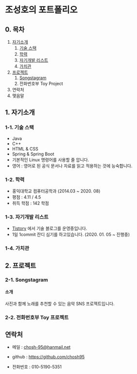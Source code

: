 # 조성호의 포트폴리오

## 0. 목차

1. [자기소개](#1.-자기소개)
   1. [기술 스택](#1-1.-기술-스택)
   2. [학력](#1-2.-학력)
   3. [자기개발 리스트](#1-3.-자기개발-리스트)
   4. [가치관](#1-4.-가치관)
2. [프로젝트](#2.-프로젝트)
   1. [Songstagram](#2-1.-songstagram)
   2. 전화번호부 Toy Project
3. 연락처
4. 맺음말



## 1. 자기소개

### 1-1. 기술 스택

- Java
- C++ 
- HTML & CSS
- Spring & Spring Boot
- 기본적인 Linux 명령어를 사용할 줄 압니다.
- 영어 : 영어로 된 공식 문서나 자료를 읽고 적용하는 것에 능숙합니다. 



### 1-2. 학력

- 홍익대학교 컴퓨터공학과 (2014.03 ~ 2020. 08)
- 평점 : 4.11 / 4.5
- 취득 학점 : 142 학점 



### 1-3. 자기개발 리스트

- [Tistory](https://chosh95.tistory.com/) 에서 기술 블로그를 운영중입니다.
- 1일 1commit 잔디 심기를 하고있습니다. (2020. 01. 05 ~ 진행중)



### 1-4. 가치관



## 2. 프로젝트

### 2-1. Songstagram

#### 소개

사진과 함께 노래를 추천할 수 있는 음악 SNS 프로젝트입니다.



### 2-2. 전화번호부 Toy 프로젝트



## 연락처

- 메일 : chosh-95@hanmail.net

- github : https://github.com/chosh95

- 전화번호 : 010-5190-5351

  

  

  



